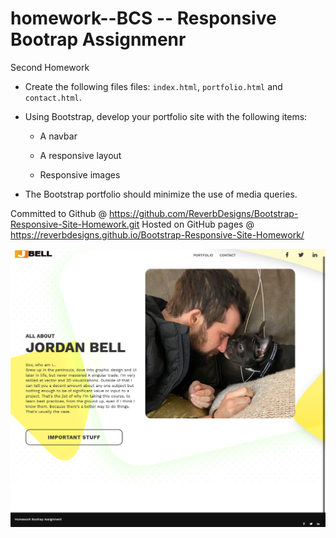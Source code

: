 # homework--BCS -- Responsive Bootrap Assignmenr
Second Homework 

* Create the following files files: `index.html`, `portfolio.html` and `contact.html`.

* Using Bootstrap, develop your portfolio site with the following items:

   * A navbar

   * A responsive layout

   * Responsive images

* The Bootstrap portfolio should minimize the use of media queries.



Committed to Github @ https://github.com/ReverbDesigns/Bootstrap-Responsive-Site-Homework.git
 Hosted on GitHub pages @ https://reverbdesigns.github.io/Bootstrap-Responsive-Site-Homework/

 ![index screenshot](./images/index.png)